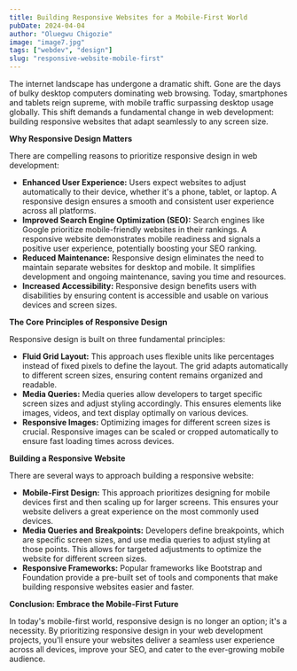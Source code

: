 ```yaml
---
title: Building Responsive Websites for a Mobile-First World
pubDate: 2024-04-04
author: "Oluegwu Chigozie"
image: "image7.jpg"
tags: ["webdev", "design"]
slug: "responsive-website-mobile-first"
---
```


The internet landscape has undergone a dramatic shift. Gone are the days of bulky desktop computers dominating web browsing. Today, smartphones and tablets reign supreme, with mobile traffic surpassing desktop usage globally. This shift demands a fundamental change in web development: building responsive websites that adapt seamlessly to any screen size.

**Why Responsive Design Matters**

There are compelling reasons to prioritize responsive design in web development:

- **Enhanced User Experience:** Users expect websites to adjust automatically to their device, whether it's a phone, tablet, or laptop. A responsive design ensures a smooth and consistent user experience across all platforms.
- **Improved Search Engine Optimization (SEO):** Search engines like Google prioritize mobile-friendly websites in their rankings. A responsive website demonstrates mobile readiness and signals a positive user experience, potentially boosting your SEO ranking.
- **Reduced Maintenance:** Responsive design eliminates the need to maintain separate websites for desktop and mobile. It simplifies development and ongoing maintenance, saving you time and resources.
- **Increased Accessibility:** Responsive design benefits users with disabilities by ensuring content is accessible and usable on various devices and screen sizes.

**The Core Principles of Responsive Design**

Responsive design is built on three fundamental principles:

- **Fluid Grid Layout:** This approach uses flexible units like percentages instead of fixed pixels to define the layout. The grid adapts automatically to different screen sizes, ensuring content remains organized and readable.
- **Media Queries:** Media queries allow developers to target specific screen sizes and adjust styling accordingly. This ensures elements like images, videos, and text display optimally on various devices.
- **Responsive Images:** Optimizing images for different screen sizes is crucial. Responsive images can be scaled or cropped automatically to ensure fast loading times across devices.

**Building a Responsive Website**

There are several ways to approach building a responsive website:

- **Mobile-First Design:** This approach prioritizes designing for mobile devices first and then scaling up for larger screens. This ensures your website delivers a great experience on the most commonly used devices.
- **Media Queries and Breakpoints:** Developers define breakpoints, which are specific screen sizes, and use media queries to adjust styling at those points. This allows for targeted adjustments to optimize the website for different screen sizes.
- **Responsive Frameworks:** Popular frameworks like Bootstrap and Foundation provide a pre-built set of tools and components that make building responsive websites easier and faster.

**Conclusion: Embrace the Mobile-First Future**

In today's mobile-first world, responsive design is no longer an option; it's a necessity. By prioritizing responsive design in your web development projects, you'll ensure your websites deliver a seamless user experience across all devices, improve your SEO, and cater to the ever-growing mobile audience.
